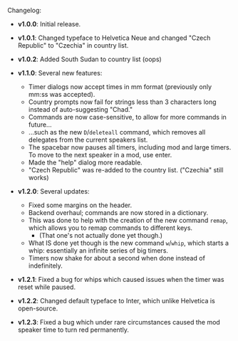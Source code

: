 Changelog:

* **v1.0.0**: Initial release.
* **v1.0.1**: Changed typeface to Helvetica Neue and changed "Czech Republic" to "Czechia" in country list.
* **v1.0.2**: Added South Sudan to country list (oops)
* **v1.1.0**: Several new features:
    * Timer dialogs now accept times in mm format (previously only mm:ss was accepted).
    * Country prompts now fail for strings less than 3 characters long instead of auto-suggesting "Chad."
    * Commands are now case-sensitive, to allow for more commands in future...
    * ...such as the new `D`/`deleteall` command, which removes all delegates from the current speakers list.
    * The spacebar now pauses all timers, including mod and large timers. To move to the next speaker in a mod, use enter.
    * Made the "help" dialog more readable.
    * "Czech Republic" was re-added to the country list. ("Czechia" still works)

* **v1.2.0**: Several updates:
    * Fixed some margins on the header.
    * Backend overhaul; commands are now stored in a dictionary.
    * This was done to help with the creation of the new command `remap`, which allows you to remap commands to different keys.
      * (That one's not actually done yet though.)
    * What IS done yet though is the new command `w`/`whip`, which starts a whip: essentially an infinite series of 
big timers.
    * Timers now shake for about a second when done instead of indefinitely.
* **v1.2.1**: Fixed a bug for whips which caused issues when the timer was reset while paused.
* **v1.2.2**: Changed default typeface to Inter, which unlike Helvetica is open-source.
* **v1.2.3**: Fixed a bug which under rare circumstances caused the mod speaker time to turn red permanently.
